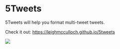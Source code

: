# 5Tweets

5Tweets will help you format multi-tweet tweets.

Check it out: https://leighmcculloch.github.io/5tweets

![](README-screenshot.png)

